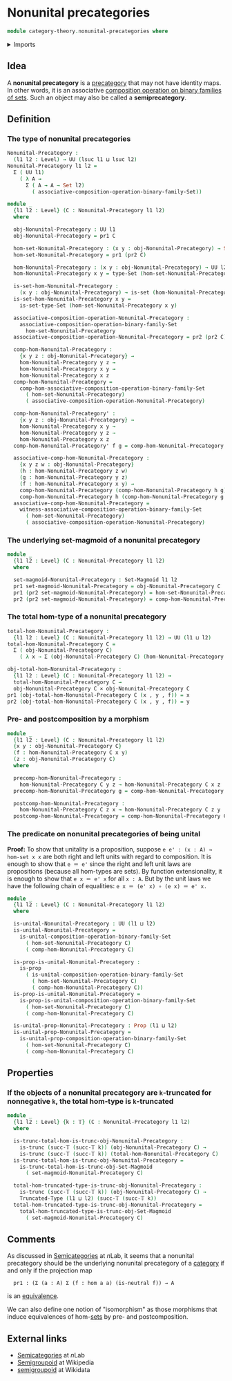 # Nonunital precategories

```agda
module category-theory.nonunital-precategories where
```

<details><summary>Imports</summary>

```agda
open import category-theory.composition-operations-on-binary-families-of-sets
open import category-theory.set-magmoids

open import foundation.cartesian-product-types
open import foundation.dependent-pair-types
open import foundation.identity-types
open import foundation.propositions
open import foundation.sets
open import foundation.truncated-types
open import foundation.truncation-levels
open import foundation.universe-levels
```

</details>

## Idea

A **nonunital precategory** is a [precategory](category-theory.precategories.md)
that may not have identity maps. In other words, it is an associative
[composition operation on binary families of sets](category-theory.composition-operations-on-binary-families-of-sets.md).
Such an object may also be called a **semiprecategory**.

## Definition

### The type of nonunital precategories

```agda
Nonunital-Precategory :
  (l1 l2 : Level) → UU (lsuc l1 ⊔ lsuc l2)
Nonunital-Precategory l1 l2 =
  Σ ( UU l1)
    ( λ A →
      Σ ( A → A → Set l2)
        ( associative-composition-operation-binary-family-Set))

module _
  {l1 l2 : Level} (C : Nonunital-Precategory l1 l2)
  where

  obj-Nonunital-Precategory : UU l1
  obj-Nonunital-Precategory = pr1 C

  hom-set-Nonunital-Precategory : (x y : obj-Nonunital-Precategory) → Set l2
  hom-set-Nonunital-Precategory = pr1 (pr2 C)

  hom-Nonunital-Precategory : (x y : obj-Nonunital-Precategory) → UU l2
  hom-Nonunital-Precategory x y = type-Set (hom-set-Nonunital-Precategory x y)

  is-set-hom-Nonunital-Precategory :
    (x y : obj-Nonunital-Precategory) → is-set (hom-Nonunital-Precategory x y)
  is-set-hom-Nonunital-Precategory x y =
    is-set-type-Set (hom-set-Nonunital-Precategory x y)

  associative-composition-operation-Nonunital-Precategory :
    associative-composition-operation-binary-family-Set
      hom-set-Nonunital-Precategory
  associative-composition-operation-Nonunital-Precategory = pr2 (pr2 C)

  comp-hom-Nonunital-Precategory :
    {x y z : obj-Nonunital-Precategory} →
    hom-Nonunital-Precategory y z →
    hom-Nonunital-Precategory x y →
    hom-Nonunital-Precategory x z
  comp-hom-Nonunital-Precategory =
    comp-hom-associative-composition-operation-binary-family-Set
      ( hom-set-Nonunital-Precategory)
      ( associative-composition-operation-Nonunital-Precategory)

  comp-hom-Nonunital-Precategory' :
    {x y z : obj-Nonunital-Precategory} →
    hom-Nonunital-Precategory x y →
    hom-Nonunital-Precategory y z →
    hom-Nonunital-Precategory x z
  comp-hom-Nonunital-Precategory' f g = comp-hom-Nonunital-Precategory g f

  associative-comp-hom-Nonunital-Precategory :
    {x y z w : obj-Nonunital-Precategory}
    (h : hom-Nonunital-Precategory z w)
    (g : hom-Nonunital-Precategory y z)
    (f : hom-Nonunital-Precategory x y) →
    comp-hom-Nonunital-Precategory (comp-hom-Nonunital-Precategory h g) f ＝
    comp-hom-Nonunital-Precategory h (comp-hom-Nonunital-Precategory g f)
  associative-comp-hom-Nonunital-Precategory =
    witness-associative-composition-operation-binary-family-Set
      ( hom-set-Nonunital-Precategory)
      ( associative-composition-operation-Nonunital-Precategory)
```

### The underlying set-magmoid of a nonunital precategory

```agda
module _
  {l1 l2 : Level} (C : Nonunital-Precategory l1 l2)
  where

  set-magmoid-Nonunital-Precategory : Set-Magmoid l1 l2
  pr1 set-magmoid-Nonunital-Precategory = obj-Nonunital-Precategory C
  pr1 (pr2 set-magmoid-Nonunital-Precategory) = hom-set-Nonunital-Precategory C
  pr2 (pr2 set-magmoid-Nonunital-Precategory) = comp-hom-Nonunital-Precategory C
```

### The total hom-type of a nonunital precategory

```agda
total-hom-Nonunital-Precategory :
  {l1 l2 : Level} (C : Nonunital-Precategory l1 l2) → UU (l1 ⊔ l2)
total-hom-Nonunital-Precategory C =
  Σ ( obj-Nonunital-Precategory C)
    ( λ x → Σ (obj-Nonunital-Precategory C) (hom-Nonunital-Precategory C x))

obj-total-hom-Nonunital-Precategory :
  {l1 l2 : Level} (C : Nonunital-Precategory l1 l2) →
  total-hom-Nonunital-Precategory C →
  obj-Nonunital-Precategory C × obj-Nonunital-Precategory C
pr1 (obj-total-hom-Nonunital-Precategory C (x , y , f)) = x
pr2 (obj-total-hom-Nonunital-Precategory C (x , y , f)) = y
```

### Pre- and postcomposition by a morphism

```agda
module _
  {l1 l2 : Level} (C : Nonunital-Precategory l1 l2)
  {x y : obj-Nonunital-Precategory C}
  (f : hom-Nonunital-Precategory C x y)
  (z : obj-Nonunital-Precategory C)
  where

  precomp-hom-Nonunital-Precategory :
    hom-Nonunital-Precategory C y z → hom-Nonunital-Precategory C x z
  precomp-hom-Nonunital-Precategory g = comp-hom-Nonunital-Precategory C g f

  postcomp-hom-Nonunital-Precategory :
    hom-Nonunital-Precategory C z x → hom-Nonunital-Precategory C z y
  postcomp-hom-Nonunital-Precategory = comp-hom-Nonunital-Precategory C f
```

### The predicate on nonunital precategories of being unital

**Proof:** To show that unitality is a proposition, suppose
`e e' : (x : A) → hom-set x x` are both right and left units with regard to
composition. It is enough to show that `e ＝ e'` since the right and left unit
laws are propositions (because all hom-types are sets). By function
extensionality, it is enough to show that `e x ＝ e' x` for all `x : A`. But by
the unit laws we have the following chain of equalities:
`e x ＝ (e' x) ∘ (e x) ＝ e' x.`

```agda
module _
  {l1 l2 : Level} (C : Nonunital-Precategory l1 l2)
  where

  is-unital-Nonunital-Precategory : UU (l1 ⊔ l2)
  is-unital-Nonunital-Precategory =
    is-unital-composition-operation-binary-family-Set
      ( hom-set-Nonunital-Precategory C)
      ( comp-hom-Nonunital-Precategory C)

  is-prop-is-unital-Nonunital-Precategory :
    is-prop
      ( is-unital-composition-operation-binary-family-Set
        ( hom-set-Nonunital-Precategory C)
        ( comp-hom-Nonunital-Precategory C))
  is-prop-is-unital-Nonunital-Precategory =
    is-prop-is-unital-composition-operation-binary-family-Set
      ( hom-set-Nonunital-Precategory C)
      ( comp-hom-Nonunital-Precategory C)

  is-unital-prop-Nonunital-Precategory : Prop (l1 ⊔ l2)
  is-unital-prop-Nonunital-Precategory =
    is-unital-prop-composition-operation-binary-family-Set
      ( hom-set-Nonunital-Precategory C)
      ( comp-hom-Nonunital-Precategory C)
```

## Properties

### If the objects of a nonunital precategory are `k`-truncated for nonnegative `k`, the total hom-type is `k`-truncated

```agda
module _
  {l1 l2 : Level} {k : 𝕋} (C : Nonunital-Precategory l1 l2)
  where

  is-trunc-total-hom-is-trunc-obj-Nonunital-Precategory :
    is-trunc (succ-𝕋 (succ-𝕋 k)) (obj-Nonunital-Precategory C) →
    is-trunc (succ-𝕋 (succ-𝕋 k)) (total-hom-Nonunital-Precategory C)
  is-trunc-total-hom-is-trunc-obj-Nonunital-Precategory =
    is-trunc-total-hom-is-trunc-obj-Set-Magmoid
      ( set-magmoid-Nonunital-Precategory C)

  total-hom-truncated-type-is-trunc-obj-Nonunital-Precategory :
    is-trunc (succ-𝕋 (succ-𝕋 k)) (obj-Nonunital-Precategory C) →
    Truncated-Type (l1 ⊔ l2) (succ-𝕋 (succ-𝕋 k))
  total-hom-truncated-type-is-trunc-obj-Nonunital-Precategory =
    total-hom-truncated-type-is-trunc-obj-Set-Magmoid
      ( set-magmoid-Nonunital-Precategory C)
```

## Comments

As discussed in [Semicategories](https://ncatlab.org/nlab/show/semicategory) at
$n$Lab, it seems that a nonunital precategory should be the underlying nonunital
precategory of a [category](category-theory.categories.md) if and only if the
projection map

```text
  pr1 : (Σ (a : A) Σ (f : hom a a) (is-neutral f)) → A
```

is an [equivalence](foundation-core.equivalences.md).

We can also define one notion of "isomorphism" as those morphisms that induce
equivalences of hom-[sets](foundation-core.sets.md) by pre- and postcomposition.

## External links

- [Semicategories](https://ncatlab.org/nlab/show/semicategory) at $n$Lab
- [Semigroupoid](https://en.wikipedia.org/wiki/Semigroupoid) at Wikipedia
- [semigroupoid](https://www.wikidata.org/wiki/Q4164581) at Wikidata
